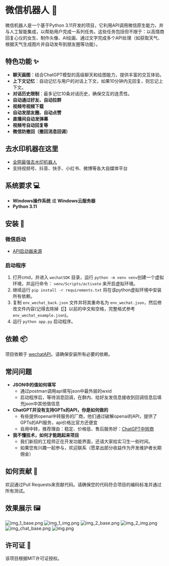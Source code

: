 # 微信机器人 🤖

微信机器人是一个基于Python 3.11开发的项目，它利用API调用微信原生能力，并与人工智能集成，以帮助用户完成一系列任务。这些任务包括但不限于：以高情商回复心仪的女生、制作头像、AI绘画、通过文字完成多个API处理（如获取天气、根据天气生成图片并自动发布到朋友圈等功能）。

## 特色功能 ✨
- **聊天画图**：结合ChatGPT模型的高级聊天和绘图能力，提供丰富的交互体验。
- **上下文记忆**：自动记忆与用户的对话上下文，如果10分钟内无回复，则忘记上下文。
- **对话历史限制**：最多记忆10条对话历史，确保交互的连贯性。
- **自动通过好友、自动拉群**
- **视频号视频下载**
- **自动发朋友圈、自动点赞**
- **直播间自动发弹幕**
- **视频号自动回复等**
- **微信防撤回（撤回消息回调）**

## 去水印机器在这里
- [全网最强去水印机器人](https://github.com/kawika-git/WeChat-Video-Dewartermark)
- 支持视频号、抖音、快手、小红书、微博等各大自媒体平台

## 系统要求 💻

- **Windows操作系统** 或 **Windows云服务器**
- **Python 3.11**

## 安装 🔧

### 微信启动

- [API启动器来源](https://github.com/kawika-git/wechatAPI)

### 启动程序

1. 打开cmd，并进入 `wechatSDK` 目录，运行 `python -m venv venv`创建一个虚拟环境，并运行命令： `venv/Scripts/activate` 来开启虚拟环境。
2. 继续运行 `pip install -r requirements.txt` 将在该python虚拟环境中安装所有依赖。
3. 复制 `env_wechat_back.json` 文件并将其重命名为 `env_wechat.json`，然后修改文件内容(记得去除掉【|】以前的中文和空格，完整格式参考`env_wechat_example.json`)。
4. 运行 `python app.py` 启动程序。

## 依赖 📦

项目依赖于 [wechatAPI](https://github.com/kawika-git/wechatAPI)。请确保安装所有必要的依赖。

## 常问问题

- **JSON中的值如何填写**
  - 通过postman调用api填写json中最外层的wxid
  - 启动程序后，等待消息回调，在群内、给好友发信息接收到回调信息后填充json中其他值信息
- **ChatGPT并没有支持GPTs的API，你是如何做的**
  - 有些提供openai中转服务的厂商，他们通过破解openai的API，提供了GPTs的API服务，api价格比官方还便宜
  - 自用中转，推荐理由：稳定、价格低、售后服务好：[ChatGPT中转商](https://sourl.cn/p4JDca)
- **我不懂技术，如何才能跑起来项目**
  - 我们新招的工程师正在开发功能界面，还请大家给实习生一些时间。
  - 如果您有兴趣一起参与，欢迎联系（愿拿出部分收益作为开发维护者长期佣金）

## 如何贡献 🤝

欢迎通过Pull Requests来贡献代码。请确保您的代码符合项目的编码标准并通过所有测试。

## 效果展示 🖼️

![img_1_base.png](img%2Fimg_1_base.png)
![img_1_img.png](img%2Fimg_1_img.png)
![img_2_base.png](img%2Fimg_2_base.png)
![img_2_img.png](img%2Fimg_2_img.png)
![img_chat_base.png](img%2Fimg_chat_base.png)
![img.png](img%2Fimg.png)

## 许可证 📄

该项目根据MIT许可证授权。
